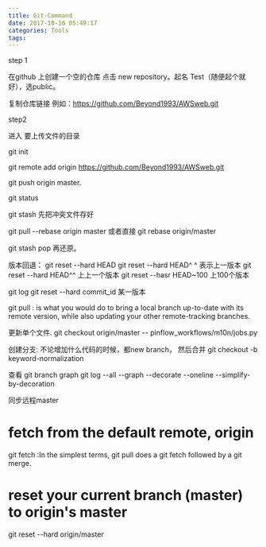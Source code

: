 ```yaml
---
title: Git-Command
date: 2017-10-16 05:49:17
categories: Tools
tags:
---
```


step 1 

在github 上创建一个空的仓库 点击 new repository。起名 Test（随便起个就好），选public。

复制仓库链接 例如：https://github.com/Beyond1993/AWSweb.git

step2 

进入 要上传文件的目录

git init

git remote add origin https://github.com/Beyond1993/AWSweb.git

git push origin master.



git status


git stash 先把冲突文件存好

git pull --rebase origin master 或者直接 git rebase origin/master

git stash pop 再还原。


版本回退：
git reset --hard HEAD
git reset --hard HEAD^ ^ 表示上一版本
git reset --hard HEAD^^ 上上一个版本
git reset --hasr HEAD~100 上100个版本

git log
git reset --hard commit_id 某一版本

git pull : is what you would do to bring a local branch up-to-date with its remote version, while also updating your other remote-tracking branches.

更新单个文件.
git checkout origin/master -- pinflow_workflows/m10n/jobs.py

创建分支:
不论增加什么代码的时候，都new branch， 然后合并
git checkout -b keyword-normalization

查看 git branch graph
git log --all --graph --decorate --oneline --simplify-by-decoration

同步远程master
# fetch from the default remote, origin
git fetch :In the simplest terms, git pull does a git fetch followed by a git merge.
# reset your current branch (master) to origin's master
git reset --hard origin/master
